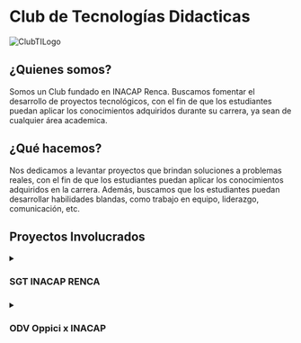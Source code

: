 # Club de Tecnologías Didacticas

<picture>
 <img alt="ClubTILogo" src="https://sebamorales74.github.io/club-it/media/Club%20IT.svg">
</picture>

## ¿Quienes somos?
Somos un Club fundado en INACAP Renca. Buscamos fomentar el desarrollo de proyectos tecnológicos, con el fin de que los estudiantes puedan aplicar los conocimientos adquiridos durante su carrera, ya sean de cualquier área academica.

## ¿Qué hacemos?
Nos dedicamos a levantar proyectos que brindan soluciones a problemas reales, con el fin de que los estudiantes puedan aplicar los conocimientos adquiridos en la carrera. Además, buscamos que los estudiantes puedan desarrollar habilidades blandas, como trabajo en equipo, liderazgo, comunicación, etc.

## Proyectos Involucrados
<details><summary><h3>SGT INACAP RENCA<h3></summary>
SGT INACAP RENCA, es un proyecto que involucra a INACAP sede Renca para crear un sistema multimedia para los televisores dispuesto a lo largo de toda la sede. Funciona con ChromecastV3, C#, Next.JS y Python.
</details>
  
<details><summary><h3>ODV Oppici x INACAP<h3></summary>
Oppici Data Viewer, es un proyecto que involucra a Oppici y INACAP sede Renca para crear un sistema de trazabilidad remota del estado de Notas de ventas, productos y entregas. Fabricado con NEXT.JS, Prisma y MySQL.
</details>
